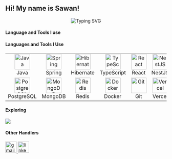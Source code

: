 <!--
**SawanGrg/SawanGrg** is a ✨ _special_ ✨ repository because its `README.md` (this file) appears on your GitHub profile.



Here are some ideas to get you started:

- 🔭 I’m currently working on ...
- 🌱 I’m currently learning ...
- 👯 I’m looking to collaborate on ...
- 🤔 I’m looking for help with ...
- 💬 Ask me about ...
- 📫 How to reach me: ...
- 😄 Pronouns: ...
- ⚡ Fun fact: ...
-->
<h2 align="left">Hi! My name is Sawan!</h2>

<p align="center">
    <img src="https://readme-typing-svg.herokuapp.com?font=Tekture&pause=1000&color=3E68D7&width=435&lines=Hello+There;Welcome+to+Sawan+Gurung's+profile&center=true"
        alt="Typing SVG" />
</p>


<h4>Language and Tools I use</h4>
<h4>Languages and Tools I Use</h4>

<table>
  <tr>
    <td align="center" width="96">
      <img src="https://skillicons.dev/icons?i=java" width="48" height="48" alt="Java" />
      <br>Java
    </td>
    <td align="center" width="96">
      <img src="https://skillicons.dev/icons?i=spring" width="48" height="48" alt="Spring" />
      <br>Spring
    </td>
    <td align="center" width="96">
      <img src="https://skillicons.dev/icons?i=hibernate" width="48" height="48" alt="Hibernate" />
      <br>Hibernate
    </td>
    <td align="center" width="96">
      <img src="https://skillicons.dev/icons?i=ts" width="48" height="48" alt="TypeScript" />
      <br>TypeScript
    </td>
    <td align="center" width="96">
      <img src="https://skillicons.dev/icons?i=react" width="48" height="48" alt="React" />
      <br>React
    </td>
    <td align="center" width="96">
      <img src="https://skillicons.dev/icons?i=nestjs" width="48" height="48" alt="NestJS" />
      <br>NestJS
    </td>
  </tr>
  <tr>
    <td align="center" width="96">
      <img src="https://skillicons.dev/icons?i=postgres" width="48" height="48" alt="PostgreSQL" />
      <br>PostgreSQL
    </td>
    <td align="center" width="96">
      <img src="https://skillicons.dev/icons?i=mongodb" width="48" height="48" alt="MongoDB" />
      <br>MongoDB
    </td>
    <td align="center" width="96">
      <img src="https://skillicons.dev/icons?i=redis" width="48" height="48" alt="Redis" />
      <br>Redis
    </td>
    <td align="center" width="96">
      <img src="https://skillicons.dev/icons?i=docker" width="48" height="48" alt="Docker" />
      <br>Docker
    </td>
    <td align="center" width="96">
      <img src="https://skillicons.dev/icons?i=git" width="48" height="48" alt="Git" />
      <br>Git
    </td>
    <td align="center" width="96">
      <img src="https://skillicons.dev/icons?i=vercel" width="48" height="48" alt="Vercel" />
      <br>Vercel
    </td>
  </tr>
</table>

<h4>Exploring</h4>


<img src="https://skillicons.dev/icons?i=aws,kubernetes&perline=10" />

<h4>Other Handlers</h4>
<div align="left">
  <a href="mailto:gurungsawan.work@gmail.com">
      <img src="https://img.shields.io/static/v1?message=Gmail&logo=gmail&label=&color=D14836&logoColor=white&labelColor=&style=for-the-badge" height="35" alt="gmail logo"  />
  </a>
<a href="https://www.linkedin.com/in/sawan-gurung-87335b265">
    <img src="https://img.shields.io/static/v1?message=LinkedIn&logo=linkedin&label=&color=0077B5&logoColor=white&labelColor=&style=for-the-badge" height="35" alt="linkedin logo"  />
</a>

</div>
